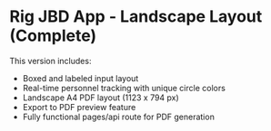 # Rig JBD App - Landscape Layout (Complete)

This version includes:
- Boxed and labeled input layout
- Real-time personnel tracking with unique circle colors
- Landscape A4 PDF layout (1123 x 794 px)
- Export to PDF preview feature
- Fully functional pages/api route for PDF generation